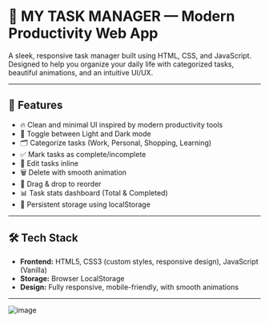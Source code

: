 # 📝 MY TASK MANAGER — Modern Productivity Web App

A sleek, responsive task manager built using HTML, CSS, and JavaScript. Designed to help you organize your daily life with categorized tasks, beautiful animations, and an intuitive UI/UX.

---

## 🚀 Features

- 🔥 Clean and minimal UI inspired by modern productivity tools
- 🌙 Toggle between Light and Dark mode
- 🗂 Categorize tasks (Work, Personal, Shopping, Learning)
- ✅ Mark tasks as complete/incomplete
- 📝 Edit tasks inline
- 🗑 Delete with smooth animation
- 🔄 Drag & drop to reorder
- 📊 Task stats dashboard (Total & Completed)
- 💾 Persistent storage using localStorage

---

## 🛠 Tech Stack

- **Frontend:** HTML5, CSS3 (custom styles, responsive design), JavaScript (Vanilla)
- **Storage:** Browser LocalStorage
- **Design:** Fully responsive, mobile-friendly, with smooth animations

---

![image](https://github.com/user-attachments/assets/bceb14f6-f346-47e6-9797-89df8767aca2)
